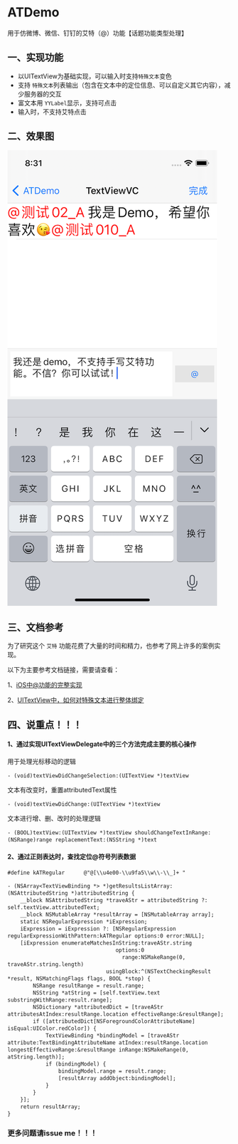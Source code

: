 # ATDemo
用于仿微博、微信、钉钉的艾特（@）功能【话题功能类型处理】

## 一、实现功能
- 以UITextView为基础实现，可以输入时支持`特殊文本`变色
- 支持 `特殊文本`列表输出（包含在文本中的定位信息、可以自定义其它内容），减少服务器的交互
- 富文本用 `YYLabel`显示，支持可点击
- 输入时，不支持艾特点击

## 二、效果图
![](screenshots/2021-04-30.png)

## 三、文档参考
为了研究这个 `艾特` 功能花费了大量的时间和精力，也参考了网上许多的案例实现。

以下为主要参考文档链接，需要请查看：

1、[iOS中@功能的完整实现](https://blog.csdn.net/olsQ93038o99S/article/details/80730096)

2、[UITextView中，如何对特殊文本进行整体绑定](https://www.jianshu.com/p/891275b93d29)

## 四、说重点！！！
#### 1、通过实现UITextViewDelegate中的三个方法完成主要的核心操作

用于处理光标移动的逻辑
```
- (void)textViewDidChangeSelection:(UITextView *)textView
```

文本有改变时，重置attributedText属性
```
- (void)textViewDidChange:(UITextView *)textView
```

文本进行增、删、改时的处理逻辑
```
- (BOOL)textView:(UITextView *)textView shouldChangeTextInRange:(NSRange)range replacementText:(NSString *)text
```
#### 2、通过正则表达时，查找定位@符号列表数据

```
#define kATRegular      @"@[\\u4e00-\\u9fa5\\w\\-\\_]+ "
```
```
- (NSArray<TextViewBinding *> *)getResultsListArray:(NSAttributedString *)attributedString {
    __block NSAttributedString *traveAStr = attributedString ?: self.textView.attributedText;
    __block NSMutableArray *resultArray = [NSMutableArray array];
    static NSRegularExpression *iExpression;
    iExpression = iExpression ?: [NSRegularExpression regularExpressionWithPattern:kATRegular options:0 error:NULL];
    [iExpression enumerateMatchesInString:traveAStr.string
                                  options:0
                                    range:NSMakeRange(0, traveAStr.string.length)
                               usingBlock:^(NSTextCheckingResult *result, NSMatchingFlags flags, BOOL *stop) {
        NSRange resultRange = result.range;
        NSString *atString = [self.textView.text substringWithRange:result.range];
        NSDictionary *attributedDict = [traveAStr attributesAtIndex:resultRange.location effectiveRange:&resultRange];
        if ([attributedDict[NSForegroundColorAttributeName] isEqual:UIColor.redColor]) {
            TextViewBinding *bindingModel = [traveAStr attribute:TextBindingAttributeName atIndex:resultRange.location longestEffectiveRange:&resultRange inRange:NSMakeRange(0, atString.length)];
            if (bindingModel) {
                bindingModel.range = result.range;
                [resultArray addObject:bindingModel];
            }
        }
    }];
    return resultArray;
}
```

### 更多问题请issue me！！！
